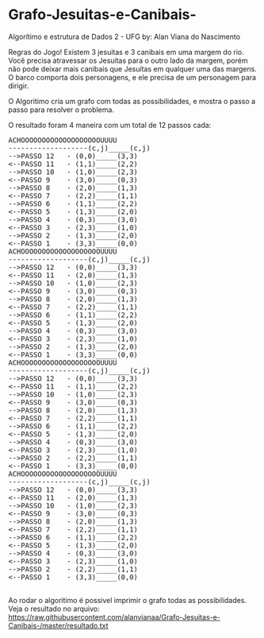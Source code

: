 # Grafo-Jesuitas-e-Canibais-
Algorítimo e estrutura de Dados 2 - UFG
by: Alan Viana do Nascimento

Regras do Jogo!
Existem 3 jesuitas e 3 canibais em uma margem do rio.
Você precisa atravessar os Jesuítas para o outro lado da margem, porém não pode deixar mais canibais que Jesuítas em qualquer uma das margens. O barco comporta dois personagens, e ele precisa de um personagem para dirigir.

O Algoritimo cria um grafo com todas as possibilidades, e mostra o passo a passo para resolver o problema.

O resultado foram 4 maneira com um total de 12 passos cada:
<pre>ACHOOOOOOOOOOOOOOOOOOOUUUU
-------------------(c,j)_____(c,j)
--&gt;PASSO 12	 - (0,0)_____(3,3)
&lt;--PASSO 11	 - (1,1)_____(2,2)
--&gt;PASSO 10	 - (1,0)_____(2,3)
&lt;--PASSO 9	 - (3,0)_____(0,3)
--&gt;PASSO 8	 - (2,0)_____(1,3)
&lt;--PASSO 7	 - (2,2)_____(1,1)
--&gt;PASSO 6	 - (1,1)_____(2,2)
&lt;--PASSO 5	 - (1,3)_____(2,0)
--&gt;PASSO 4	 - (0,3)_____(3,0)
&lt;--PASSO 3	 - (2,3)_____(1,0)
--&gt;PASSO 2	 - (1,3)_____(2,0)
&lt;--PASSO 1	 - (3,3)_____(0,0)
ACHOOOOOOOOOOOOOOOOOOOUUUU
-------------------(c,j)_____(c,j)
--&gt;PASSO 12	 - (0,0)_____(3,3)
&lt;--PASSO 11	 - (2,0)_____(1,3)
--&gt;PASSO 10	 - (1,0)_____(2,3)
&lt;--PASSO 9	 - (3,0)_____(0,3)
--&gt;PASSO 8	 - (2,0)_____(1,3)
&lt;--PASSO 7	 - (2,2)_____(1,1)
--&gt;PASSO 6	 - (1,1)_____(2,2)
&lt;--PASSO 5	 - (1,3)_____(2,0)
--&gt;PASSO 4	 - (0,3)_____(3,0)
&lt;--PASSO 3	 - (2,3)_____(1,0)
--&gt;PASSO 2	 - (1,3)_____(2,0)
&lt;--PASSO 1	 - (3,3)_____(0,0)
ACHOOOOOOOOOOOOOOOOOOOUUUU
-------------------(c,j)_____(c,j)
--&gt;PASSO 12	 - (0,0)_____(3,3)
&lt;--PASSO 11	 - (1,1)_____(2,2)
--&gt;PASSO 10	 - (1,0)_____(2,3)
&lt;--PASSO 9	 - (3,0)_____(0,3)
--&gt;PASSO 8	 - (2,0)_____(1,3)
&lt;--PASSO 7	 - (2,2)_____(1,1)
--&gt;PASSO 6	 - (1,1)_____(2,2)
&lt;--PASSO 5	 - (1,3)_____(2,0)
--&gt;PASSO 4	 - (0,3)_____(3,0)
&lt;--PASSO 3	 - (2,3)_____(1,0)
--&gt;PASSO 2	 - (2,2)_____(1,1)
&lt;--PASSO 1	 - (3,3)_____(0,0)
ACHOOOOOOOOOOOOOOOOOOOUUUU
-------------------(c,j)_____(c,j)
--&gt;PASSO 12	 - (0,0)_____(3,3)
&lt;--PASSO 11	 - (2,0)_____(1,3)
--&gt;PASSO 10	 - (1,0)_____(2,3)
&lt;--PASSO 9	 - (3,0)_____(0,3)
--&gt;PASSO 8	 - (2,0)_____(1,3)
&lt;--PASSO 7	 - (2,2)_____(1,1)
--&gt;PASSO 6	 - (1,1)_____(2,2)
&lt;--PASSO 5	 - (1,3)_____(2,0)
--&gt;PASSO 4	 - (0,3)_____(3,0)
&lt;--PASSO 3	 - (2,3)_____(1,0)
--&gt;PASSO 2	 - (2,2)_____(1,1)
&lt;--PASSO 1	 - (3,3)_____(0,0)

</pre>

Ao rodar o algoritimo é possivel imprimir o grafo todas as possibilidades.
<br>
Veja o resultado no arquivo: https://raw.githubusercontent.com/alanvianaa/Grafo-Jesuitas-e-Canibais-/master/resultado.txt

